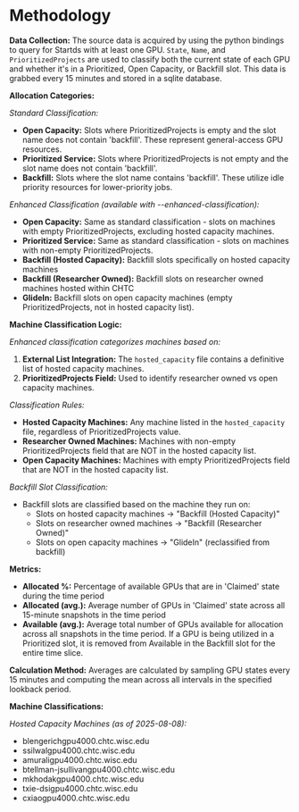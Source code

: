 # Methodology

**Data Collection:** The source data is acquired by using the python bindings to query for Startds with at least one GPU. `State`, `Name`, and `PrioritizedProjects` are used to classify both the current state of each GPU and whether it's in a Prioritized, Open Capacity, or Backfill slot. This data is grabbed every 15 minutes and stored in a sqlite database.


**Allocation Categories:**

*Standard Classification:*
- **Open Capacity:** Slots where PrioritizedProjects is empty and the slot name does not contain 'backfill'. These represent general-access GPU resources.
- **Prioritized Service:** Slots where PrioritizedProjects is not empty and the slot name does not contain 'backfill'. 
- **Backfill:** Slots where the slot name contains 'backfill'. These utilize idle priority resources for lower-priority jobs.

*Enhanced Classification (available with --enhanced-classification):*
- **Open Capacity:** Same as standard classification - slots on machines with empty PrioritizedProjects, excluding hosted capacity machines.
- **Prioritized Service:** Same as standard classification - slots on machines with non-empty PrioritizedProjects.
- **Backfill (Hosted Capacity):** Backfill slots specifically on hosted capacity machines 
- **Backfill (Researcher Owned):** Backfill slots on researcher owned machines hosted within CHTC
- **GlideIn:** Backfill slots on open capacity machines (empty PrioritizedProjects, not in hosted capacity list).

**Machine Classification Logic:**

*Enhanced classification categorizes machines based on:*
1. **External List Integration:** The `hosted_capacity` file contains a definitive list of hosted capacity machines.
2. **PrioritizedProjects Field:** Used to identify researcher owned vs open capacity machines.

*Classification Rules:*
- **Hosted Capacity Machines:** Any machine listed in the `hosted_capacity` file, regardless of PrioritizedProjects value.
- **Researcher Owned Machines:** Machines with non-empty PrioritizedProjects field that are NOT in the hosted capacity list.
- **Open Capacity Machines:** Machines with empty PrioritizedProjects field that are NOT in the hosted capacity list.

*Backfill Slot Classification:*
- Backfill slots are classified based on the machine they run on:
  - Slots on hosted capacity machines → "Backfill (Hosted Capacity)"
  - Slots on researcher owned machines → "Backfill (Researcher Owned)" 
  - Slots on open capacity machines → "GlideIn" (reclassified from backfill)

**Metrics:**

- **Allocated %:** Percentage of available GPUs that are in 'Claimed' state during the time period
- **Allocated (avg.):** Average number of GPUs in 'Claimed' state across all 15-minute snapshots in the time period
- **Available (avg.):** Average total number of GPUs available for allocation across all snapshots in the time period. If a GPU is being utilized in a Prioritized slot, it is removed from Available in the Backfill slot for the entire time slice.

**Calculation Method:** Averages are calculated by sampling GPU states every 15 minutes and computing the mean across all intervals in the specified lookback period.

**Machine Classifications:**

*Hosted Capacity Machines (as of 2025-08-08):*
- blengerichgpu4000.chtc.wisc.edu
- ssilwalgpu4000.chtc.wisc.edu
- amuraligpu4000.chtc.wisc.edu
- btellman-jsullivangpu4000.chtc.wisc.edu
- mkhodakgpu4000.chtc.wisc.edu
- txie-dsigpu4000.chtc.wisc.edu
- cxiaogpu4000.chtc.wisc.edu
